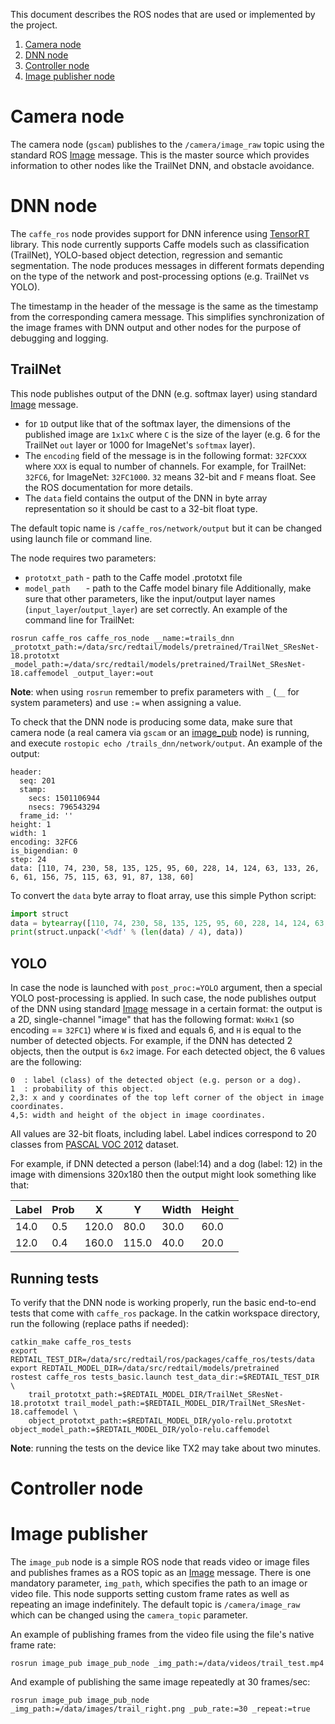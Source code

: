 This document describes the ROS nodes that are used or implemented by the project.

1. [Camera node](#camera-node)
2. [DNN node](#dnn-node)
3. [Controller node](#controller-node)
3. [Image publisher node](#image-publisher)

# Camera node
The camera node (`gscam`) publishes to the `/camera/image_raw` topic using the standard ROS [Image](http://docs.ros.org/api/sensor_msgs/html/msg/Image.html) message. This is the master source which provides information to other nodes like the TrailNet DNN, and obstacle avoidance.

# DNN node
The `caffe_ros` node provides support for DNN inference using [TensorRT](https://developer.nvidia.com/tensorrt) library. This node currently supports Caffe models such as classification (TrailNet), YOLO-based object detection, regression and semantic segmentation. The node produces messages in different formats depending on the type of the network and post-processing options (e.g. TrailNet vs YOLO).

The timestamp in the header of the message is the same as the timestamp from the corresponding camera message. This simplifies synchronization of the image frames with DNN output and other nodes for the purpose of debugging and logging.

## TrailNet

This node publishes output of the DNN (e.g. softmax layer) using standard [Image](http://docs.ros.org/api/sensor_msgs/html/msg/Image.html) message.
* for `1D` output like that of the softmax layer, the dimensions of the published image are `1x1xC` where `C` is the size of the layer (e.g. 6 for the TrailNet `out` layer or 1000 for ImageNet's `softmax` layer). 
* The `encoding` field of the message is in the following format: `32FCXXX` where `XXX` is equal to number of channels. For example, for TrailNet: `32FC6`, for ImageNet: `32FC1000`. `32` means 32-bit and `F` means float. See the ROS documentation for more details. 
* The `data` field contains the output of the DNN in byte array representation so it should be cast to a 32-bit float type.

The default topic name is `/caffe_ros/network/output` but it can be changed using launch file or command line.

The node requires two parameters:
* `prototxt_path` - path to the Caffe model .prototxt file
* `model_path   ` - path to the Caffe model binary file
Additionally, make sure that other parameters, like the input/output layer names (`input_layer`/`output_layer`) are set correctly. An example of the command line for TrailNet:
```
rosrun caffe_ros caffe_ros_node __name:=trails_dnn _prototxt_path:=/data/src/redtail/models/pretrained/TrailNet_SResNet-18.prototxt _model_path:=/data/src/redtail/models/pretrained/TrailNet_SResNet-18.caffemodel _output_layer:=out
```

**Note**: when using `rosrun` remember to prefix parameters with `_` (`__` for system parameters) and use `:=` when assigning a value.

To check that the DNN node is producing some data, make sure that camera node (a real camera via `gscam` or an [image_pub](#image-publisher) node) is running, and execute `rostopic echo /trails_dnn/network/output`. An example of the output:
```
header: 
  seq: 201
  stamp: 
    secs: 1501106944
    nsecs: 796543294
  frame_id: ''
height: 1
width: 1
encoding: 32FC6
is_bigendian: 0
step: 24
data: [110, 74, 230, 58, 135, 125, 95, 60, 228, 14, 124, 63, 133, 26, 6, 61, 156, 75, 115, 63, 91, 87, 138, 60]
```
To convert the `data` byte array to float array, use this simple Python script:
```python
import struct
data = bytearray([110, 74, 230, 58, 135, 125, 95, 60, 228, 14, 124, 63, 133, 26, 6, 61, 156, 75, 115, 63, 91, 87, 138, 60])
print(struct.unpack('<%df' % (len(data) / 4), data))
```
## YOLO
In case the node is launched with `post_proc:=YOLO` argument, then a special YOLO post-processing is applied. In such case, the node publishes output of the DNN using standard [Image](http://docs.ros.org/api/sensor_msgs/html/msg/Image.html) message in a certain format: the output is a 2D, single-channel "image" that has the following format: `WxHx1` (so encoding == `32FC1`) where `W` is fixed and equals 6, and `H` is equal to the number of detected objects. For example, if the DNN has detected 2 objects, then the output is `6x2` image. For each detected object, the 6 values are the following:

    0  : label (class) of the detected object (e.g. person or a dog).
    1  : probability of this object.
    2,3: x and y coordinates of the top left corner of the object in image coordinates.
    4,5: width and height of the object in image coordinates.

All values are 32-bit floats, including label. Label indices correspond to 20 classes from [PASCAL VOC 2012](http://host.robots.ox.ac.uk/pascal/VOC/voc2012/htmldoc/index.html) dataset.

For example, if DNN detected a person (label:14) and a dog (label: 12) in the image with dimensions 320x180 then the output might look something like that:

| Label | Prob | X | Y  | Width | Height |
| ---- | --- | ----- | ----- | ---- | -----|
| 14.0 | 0.5 | 120.0 | 80.0  | 30.0 | 60.0 |
| 12.0 | 0.4 | 160.0 | 115.0 | 40.0 | 20.0 |

## Running tests
To verify that the DNN node is working properly, run the basic end-to-end tests that come with `caffe_ros` package. In the catkin workspace directory, run the following (replace paths if needed):
```
catkin_make caffe_ros_tests
export REDTAIL_TEST_DIR=/data/src/redtail/ros/packages/caffe_ros/tests/data
export REDTAIL_MODEL_DIR=/data/src/redtail/models/pretrained
rostest caffe_ros tests_basic.launch test_data_dir:=$REDTAIL_TEST_DIR \
    trail_prototxt_path:=$REDTAIL_MODEL_DIR/TrailNet_SResNet-18.prototxt trail_model_path:=$REDTAIL_MODEL_DIR/TrailNet_SResNet-18.caffemodel \
    object_prototxt_path:=$REDTAIL_MODEL_DIR/yolo-relu.prototxt object_model_path:=$REDTAIL_MODEL_DIR/yolo-relu.caffemodel
```
**Note**: running the tests on the device like TX2 may take about two minutes.

# Controller node

# Image publisher
The `image_pub` node is a simple ROS node that reads video or image files and publishes frames as a ROS topic as an [Image](http://docs.ros.org/api/sensor_msgs/html/msg/Image.html) message. There is one mandatory parameter, `img_path`, which specifies the path to an image or video file. This node supports setting custom frame rates as well as repeating an image indefinitely.
The default topic is `/camera/image_raw` which can be changed using the `camera_topic` parameter.

An example of publishing frames from the video file using the file's native frame rate:
```
rosrun image_pub image_pub_node _img_path:=/data/videos/trail_test.mp4
```

And example of publishing the same image repeatedly at 30 frames/sec:
```
rosrun image_pub image_pub_node _img_path:=/data/images/trail_right.png _pub_rate:=30 _repeat:=true
```
